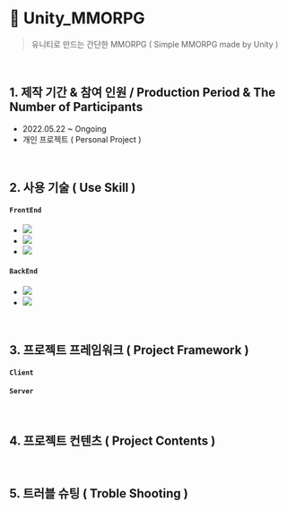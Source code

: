 # :pushpin: Unity_MMORPG
> 유니티로 만드는 간단한 MMORPG ( Simple MMORPG made by Unity )

</br>

## 1. 제작 기간 & 참여 인원 / Production Period & The Number of Participants
- 2022.05.22 ~ Ongoing
- 개인 프로젝트 ( Personal Project )

</br>

## 2. 사용 기술 ( Use Skill )
#### `FrontEnd`    
- <img src="https://img.shields.io/badge/Unity:2021.3.4f1-E8E8E8?style=flat&logo=Unity&logoColor=black"/>    
- <img src="https://img.shields.io/badge/Visual Studio 2022-5C2D91?style=flat&logo=Visual Studio&logoColor=white"/>    
- <img src="https://img.shields.io/badge/C%23-00599C?style=flat&logo=Csharp&logoColor=white"/>

#### `BackEnd`   
- <img src="https://img.shields.io/badge/Visual Studio 2022-5C2D91?style=flat&logo=Visual Studio&logoColor=white"/>   
- <img src="https://img.shields.io/badge/C%23-00599C?style=flat&logo=Csharp&logoColor=white"/>

</br>

## 3. 프로젝트 프레임워크 ( Project Framework )
#### `Client`   
#### `Server`   

</br>

## 4. 프로젝트 컨텐츠 ( Project Contents )   


</br>

## 5. 트러블 슈팅 ( Troble Shooting )

</br>
